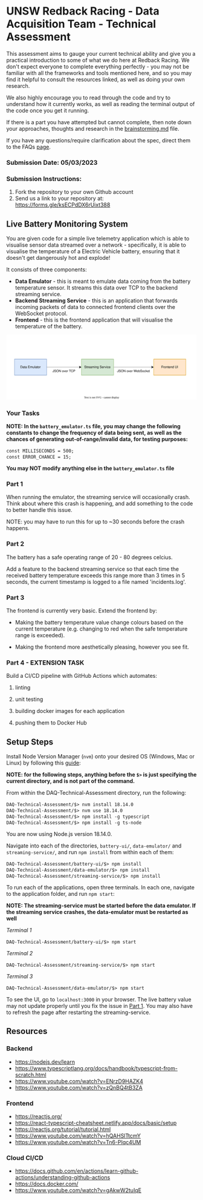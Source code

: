 # UNSW Redback Racing - Data Acquisition Team - Technical Assessment

This assessment aims to gauge your current technical ability and give you a practical introduction to some of what we do here at Redback Racing. 
We don't expect everyone to complete everything perfectly - you may not be familiar with all the frameworks and tools mentioned here, and so you may find it helpful to consult the resources linked, as well as doing your own research. 

We also highly encourage you to read through the code and try to understand how it currently works, as well as reading the terminal output of the code once you get it running.

If there is a part you have attempted but cannot complete, then note down your approaches, thoughts and research in the [brainstorming.md](./brainstorming.md) file.

If you have any questions/require clarification about the spec, direct them to the FAQs [page](https://docs.google.com/spreadsheets/d/1vl77OBlmlIJ3QawL0HUdfF573D8-kTrR7Xg4J3lh8Qg/edit?usp=sharing). 

### Submission Date: 05/03/2023

### Submission Instructions:

1. Fork the repository to your own Github account
2. Send us a link to your repository at: https://forms.gle/ksECPdDX6rUixt388

## Live Battery Monitoring System

You are given code for a simple live telemetry application which is able to visualise sensor data streamed over a network - specifically, it is able to visualise the temperature of a Electric Vehicle battery, ensuring that it doesn't get dangerously hot and explode!

It consists of three components:
* **Data Emulator** - this is meant to emulate data coming from the battery temperature sensor. It streams this data over TCP to the backend streaming service.
* **Backend Streaming Service** - this is an application that forwards incoming packets of data to connected frontend clients over the WebSocket protocol.
* **Frontend** - this is the frontend application that will visualise the temperature of the battery.

![system-flow](./system-flow.svg)

### Your Tasks

**NOTE: In the `battery_emulator.ts` file, you may change the following constants to change the frequency of data being sent, as well as the chances of generating out-of-range/invalid data, for testing purposes:**

```
const MILLISECONDS = 500;
const ERROR_CHANCE = 15;
```

**You may NOT modify anything else in the `battery_emulator.ts` file**

### Part 1

When running the emulator, the streaming service will occasionally crash. Think about where this crash is happening, and add something to the code to better handle this issue.

NOTE: you may have to run this for up to ~30 seconds before the crash happens.

### Part 2

The battery has a safe operating range of 20 - 80 degrees celcius. 

Add a feature to the backend streaming service so that each time the received battery temperature exceeds this range more than 3 times in 5 seconds, the current timestamp is logged to a file named 'incidents.log'.

### Part 3

The frontend is currently very basic. Extend the frontend by:

* Making the battery temperature value change colours based on the current temperature (e.g. changing to red when the safe temperature range is exceeded).
  
* Making the frontend more aesthetically pleasing, however you see fit.

### Part 4 - EXTENSION TASK

Build a CI/CD pipeline with GitHub Actions which automates:

1. linting

2. unit testing

3. building docker images for each application

4. pushing them to Docker Hub


## Setup Steps

Install Node Version Manager (`nvm`) onto your desired OS (Windows, Mac or Linux) by following this [guide](https://www.freecodecamp.org/news/node-version-manager-nvm-install-guide/): 

**NOTE: for the following steps, anything before the `$>` is just specifying the current directory, and is not part of the command.**

From within the DAQ-Technical-Assessment directory, run the following:

```
DAQ-Technical-Assessment/$> nvm install 18.14.0
DAQ-Technical-Assessment/$> nvm use 18.14.0
DAQ-Technical-Assessment/$> npm install -g typescript
DAQ-Technical-Assessment/$> npm install -g ts-node
```

You are now using Node.js version 18.14.0.

Navigate into each of the directories, `battery-ui/`, `data-emulator/` and `streaming-service/`, and run `npm install` from within each of them:
```
DAQ-Technical-Assessment/battery-ui/$> npm install
DAQ-Technical-Assessment/data-emulator/$> npm install
DAQ-Technical-Assessment/streaming-service/$> npm install
```

To run each of the applications, open three terminals. In each one, navigate to the application folder, and run `npm start`:

**NOTE: The streaming-service must be started before the data emulator. If the streaming service crashes, the data-emulator must be restarted as well**

*Terminal 1*
```
DAQ-Technical-Assessment/battery-ui/$> npm start
```

*Terminal 2*
```
DAQ-Technical-Assessment/streaming-service/$> npm start
```

*Terminal 3*
```
DAQ-Technical-Assessment/data-emulator/$> npm start
```

To see the UI, go to `localhost:3000` in your browser. The live battery value may not update properly until you fix the issue in [Part 1](#part-1). You may also have to refresh the page after restarting the streaming-service.


## Resources 

### Backend 

 - https://nodejs.dev/learn 
 - https://www.typescriptlang.org/docs/handbook/typescript-from-scratch.html 
 - https://www.youtube.com/watch?v=ENrzD9HAZK4 
 - https://www.youtube.com/watch?v=zQnBQ4tB3ZA

### Frontend 

 - https://reactjs.org/ 
 - https://react-typescript-cheatsheet.netlify.app/docs/basic/setup 
 - https://reactjs.org/tutorial/tutorial.html
 - https://www.youtube.com/watch?v=hQAHSlTtcmY 
 - https://www.youtube.com/watch?v=Tn6-PIqc4UM

### Cloud CI/CD

 - https://docs.github.com/en/actions/learn-github-actions/understanding-github-actions
 - https://docs.docker.com/
 - https://www.youtube.com/watch?v=gAkwW2tuIqE


